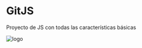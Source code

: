 # GitJS
Proyecto de JS con todas las características básicas

![logo](https://firebasestorage.googleapis.com/v0/b/alejovr09-5be4f.appspot.com/o/DiplomaJSB.png?alt=media&token=0e7a4fec-89d7-4518-9eb9-6a55adbfb14d)
